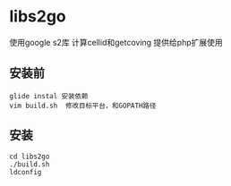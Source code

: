 libs2go
======

使用google s2库 计算cellid和getcoving 提供给php扩展使用


安装前
------
```
glide instal 安装依赖
vim build.sh  修改目标平台，和GOPATH路径
```
安装
------
```
cd libs2go
./build.sh
ldconfig
```
